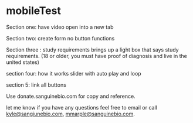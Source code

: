 mobileTest
===========

Section one: have video open into a new tab

Section two: create form no button functions

Section three : study requirements brings up a light box that says study requirements. (18 or older, you must have proof of diagnosis and live in the united states)

section four: how it works slider with auto play and loop

section 5: link all buttons

Use donate.sanguinebio.com for copy and reference.

let me know if you have any questions feel free to email or call kyle@sangiunebio.com, mmarple@sanguinebio.com.
